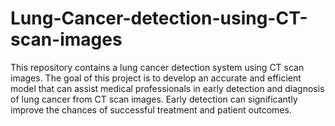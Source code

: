 # Lung-Cancer-detection-using-CT-scan-images 
This repository contains a lung cancer detection system using CT scan images. 
The goal of this project is to develop an accurate and efficient model that can assist medical professionals in early 
detection and diagnosis of lung cancer from CT scan images. 
Early detection can significantly improve the chances of successful treatment and patient outcomes.
